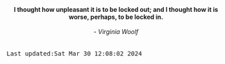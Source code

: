 
<div align="center"><b><span>I thought how unpleasant it is to be locked out; and I thought how it is worse, perhaps, to be locked in.</span></b><br><br><i> - Virginia Woolf</i></div>
<br><br><kbd>Last updated:Sat Mar 30 12:08:02 2024</kbd>